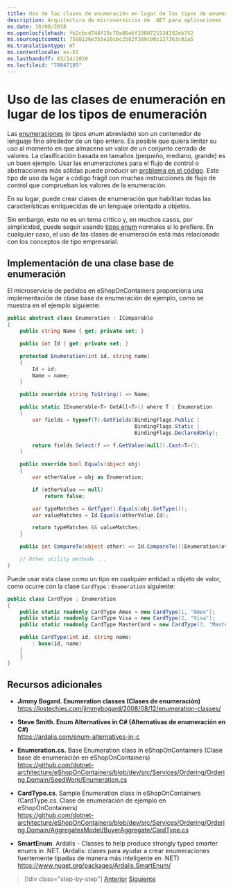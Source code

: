 ```yaml
---
title: Uso de las clases de enumeración en lugar de los tipos de enumeración
description: Arquitectura de microservicios de .NET para aplicaciones .NET en contenedor | Obtenga más información sobre cómo se pueden usar las clases de enumeración en lugar de las enumeraciones como una forma de resolver algunas limitaciones de estas últimas.
ms.date: 10/08/2018
ms.openlocfilehash: fb2cbcd744f29c70a86e6f3300721934192eb752
ms.sourcegitcommit: 7588136e355e10cbc2582f389c90c127363c02a5
ms.translationtype: HT
ms.contentlocale: es-ES
ms.lasthandoff: 03/14/2020
ms.locfileid: "78847185"
---
```

# <a name="use-enumeration-classes-instead-of-enum-types"></a>Uso de las clases de enumeración en lugar de los tipos de enumeración

Las [enumeraciones](../../../csharp/language-reference/builtin-types/enum.md) (o *tipos enum* abreviado) son un contenedor de lenguaje fino alrededor de un tipo entero. Es posible que quiera limitar su uso al momento en que almacena un valor de un conjunto cerrado de valores. La clasificación basada en tamaños (pequeño, mediano, grande) es un buen ejemplo. Usar las enumeraciones para el flujo de control o abstracciones más sólidas puede producir un [problema en el código](https://deviq.com/code-smells/). Este tipo de uso da lugar a código frágil con muchas instrucciones de flujo de control que comprueban los valores de la enumeración.

En su lugar, puede crear clases de enumeración que habilitan todas las características enriquecidas de un lenguaje orientado a objetos.

Sin embargo, esto no es un tema crítico y, en muchos casos, por simplicidad, puede seguir usando [tipos enum](../../../csharp/language-reference/builtin-types/enum.md) normales si lo prefiere. En cualquier caso, el uso de las clases de enumeración está más relacionado con los conceptos de tipo empresarial.

## <a name="implement-an-enumeration-base-class"></a>Implementación de una clase base de enumeración

El microservicio de pedidos en eShopOnContainers proporciona una implementación de clase base de enumeración de ejemplo, como se muestra en el ejemplo siguiente:

```csharp
public abstract class Enumeration : IComparable
{
    public string Name { get; private set; }

    public int Id { get; private set; }

    protected Enumeration(int id, string name)
    {
        Id = id;
        Name = name;
    }

    public override string ToString() => Name;

    public static IEnumerable<T> GetAll<T>() where T : Enumeration
    {
        var fields = typeof(T).GetFields(BindingFlags.Public |
                                         BindingFlags.Static |
                                         BindingFlags.DeclaredOnly);

        return fields.Select(f => f.GetValue(null)).Cast<T>();
    }

    public override bool Equals(object obj)
    {
        var otherValue = obj as Enumeration;

        if (otherValue == null)
            return false;

        var typeMatches = GetType().Equals(obj.GetType());
        var valueMatches = Id.Equals(otherValue.Id);

        return typeMatches && valueMatches;
    }

    public int CompareTo(object other) => Id.CompareTo(((Enumeration)other).Id);

    // Other utility methods ...
}
```

Puede usar esta clase como un tipo en cualquier entidad u objeto de valor, como ocurre con la clase `CardType` : `Enumeration` siguiente:

```csharp
public class CardType : Enumeration
{
    public static readonly CardType Amex = new CardType(1, "Amex");
    public static readonly CardType Visa = new CardType(2, "Visa");
    public static readonly CardType MasterCard = new CardType(3, "MasterCard");

    public CardType(int id, string name)
        : base(id, name)
    {
    }
}
```

## <a name="additional-resources"></a>Recursos adicionales

- **Jimmy Bogard. Enumeration classes (Clases de enumeración)**  \
  <https://lostechies.com/jimmybogard/2008/08/12/enumeration-classes/>

- **Steve Smith. Enum Alternatives in C# (Alternativas de enumeración en C#)**  \
  <https://ardalis.com/enum-alternatives-in-c>

- **Enumeration.cs.** Base Enumeration class in eShopOnContainers (Clase base de enumeración en eShopOnContainers) \
  <https://github.com/dotnet-architecture/eShopOnContainers/blob/dev/src/Services/Ordering/Ordering.Domain/SeedWork/Enumeration.cs>

- **CardType.cs**. Sample Enumeration class in eShopOnContainers (CardType.cs. Clase de enumeración de ejemplo en eShopOnContainers) \
  <https://github.com/dotnet-architecture/eShopOnContainers/blob/dev/src/Services/Ordering/Ordering.Domain/AggregatesModel/BuyerAggregate/CardType.cs>

- **SmartEnum**. Ardalis - Classes to help produce strongly typed smarter enums in .NET. (Ardalis: clases para ayudar a crear enumeraciones fuertemente tipadas de manera más inteligente en .NET) \
  <https://www.nuget.org/packages/Ardalis.SmartEnum/>

>[!div class="step-by-step"]
>[Anterior](implement-value-objects.md)
>[Siguiente](domain-model-layer-validations.md)
